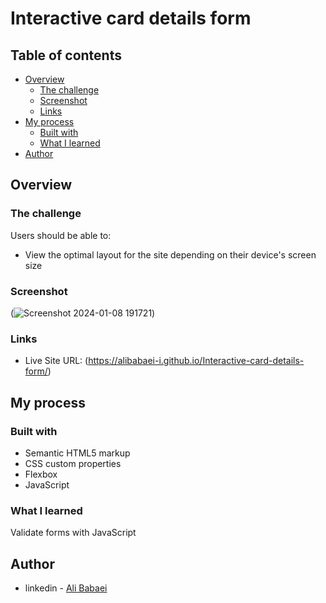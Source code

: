 # Interactive card details form

## Table of contents

- [Overview](#overview)
  - [The challenge](#the-challenge)
  - [Screenshot](#screenshot)
  - [Links](#links)
- [My process](#my-process)
  - [Built with](#built-with)
  - [What I learned](#what-i-learned)
- [Author](#author)



## Overview

### The challenge

Users should be able to:

- View the optimal layout for the site depending on their device's screen size

### Screenshot

(![Screenshot 2024-01-08 191721](https://github.com/AliBabaei-i/Interactive-card-details-form/assets/155062135/124ce4bb-ce59-44c3-9e22-929abb0a4db1))

### Links

- Live Site URL: (https://alibabaei-i.github.io/Interactive-card-details-form/)

## My process

### Built with

- Semantic HTML5 markup
- CSS custom properties
- Flexbox
- JavaScript

### What I learned

Validate forms with JavaScript

## Author

- linkedin - [Ali Babaei](https://www.linkedin.com/in/ali-babaee/)

